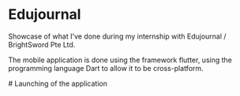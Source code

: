 # Edujournal
Showcase of what I've done during my internship with Edujournal / BrightSword Pte Ltd.
<p>The mobile application is done using the framework flutter, using the programming language Dart to allow it to be cross-platform.</p>
# Launching of the application
